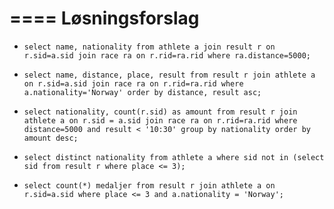 ====
Løsningsforslag
====

* `select name, nationality from athlete a join result r on r.sid=a.sid join race ra on r.rid=ra.rid where ra.distance=5000;`

* `select name, distance, place, result from result r join athlete a on r.sid=a.sid join race ra on r.rid=ra.rid where a.nationality='Norway' order by distance, result asc;`

* `select nationality, count(r.sid) as amount from result r join athlete a on r.sid = a.sid join race ra on r.rid=ra.rid where distance=5000 and result < '10:30' group by nationality order by amount desc;`

* `select distinct nationality from athlete a where sid not in (select sid from result r where place <= 3);`

* `select count(*) medaljer from result r join athlete a on r.sid=a.sid where place <= 3 and a.nationality = 'Norway';`
